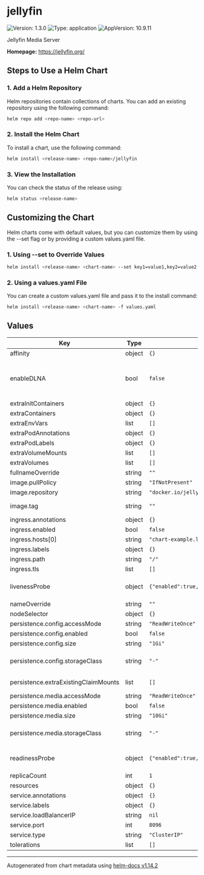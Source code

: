 # jellyfin

![Version: 1.3.0](https://img.shields.io/badge/Version-1.3.0-informational?style=flat-square) ![Type: application](https://img.shields.io/badge/Type-application-informational?style=flat-square) ![AppVersion: 10.9.11](https://img.shields.io/badge/AppVersion-10.9.11-informational?style=flat-square)

Jellyfin Media Server

**Homepage:** <https://jellyfin.org/>

## Steps to Use a Helm Chart

### 1. Add a Helm Repository

Helm repositories contain collections of charts. You can add an existing repository using the following command:

```bash
helm repo add <repo-name> <repo-url>
```

### 2. Install the Helm Chart

To install a chart, use the following command:

```bash
helm install <release-name> <repo-name>/jellyfin
```

### 3. View the Installation

You can check the status of the release using:

```bash
helm status <release-name>
```

## Customizing the Chart

Helm charts come with default values, but you can customize them by using the --set flag or by providing a custom values.yaml file.

### 1. Using --set to Override Values
```bash
helm install <release-name> <chart-name> --set key1=value1,key2=value2
```

### 2. Using a values.yaml File
You can create a custom values.yaml file and pass it to the install command:

```bash
helm install <release-name> <chart-name> -f values.yaml
```

## Values

| Key | Type | Default | Description |
|-----|------|---------|-------------|
| affinity | object | `{}` |  |
| enableDLNA | bool | `false` | Setting this to true enables DLNA which requires the pod to be attached to the host network in order to be useful - this can break things like ingress to the service https://jellyfin.org/docs/general/networking/dlna.html |
| extraInitContainers | object | `{}` | additional init containers to run inside the pod. |
| extraContainers | object | `{}` | additional sidecar containers to run inside the pod. |
| extraEnvVars | list | `[]` | aditional environment variables passed to the pod |
| extraPodAnnotations | object | `{}` | additional annotations applied to the pod |
| extraPodLabels | object | `{}` | additional pod labels. Not used as a selector label. |
| extraVolumeMounts | list | `[]` | Define mount points for additional volumes. |
| extraVolumes | list | `[]` | Define additional volumes to mount to the pod. |
| fullnameOverride | string | `""` |  |
| image.pullPolicy | string | `"IfNotPresent"` |  |
| image.repository | string | `"docker.io/jellyfin/jellyfin"` | Set cutom repository for jellyfin image |
| image.tag | string | `""` | Set jellyfin version which should be required since chart is updated with new versions automatically |
| ingress.annotations | object | `{}` |  |
| ingress.enabled | bool | `false` |  |
| ingress.hosts[0] | string | `"chart-example.local"` |  |
| ingress.labels | object | `{}` |  |
| ingress.path | string | `"/"` |  |
| ingress.tls | list | `[]` |  |
| livenessProbe | object | `{"enabled":true,"initialDelaySeconds":10}` | Larger libraries may need to increase the readinessProbe and livenessProbe timeouts. Start by increasing the initialDelaySeconds. |
| nameOverride | string | `""` |  |
| nodeSelector | object | `{}` |  |
| persistence.config.accessMode | string | `"ReadWriteOnce"` |  |
| persistence.config.enabled | bool | `false` |  |
| persistence.config.size | string | `"1Gi"` |  |
| persistence.config.storageClass | string | `"-"` | If undefined (the default) or set to null, no storageClassName spec is set, choosing the default provisioner. |
| persistence.extraExistingClaimMounts | list | `[]` | Add aditional PVs/PVCs to our container. Check values.yaml to see an example. |
| persistence.media.accessMode | string | `"ReadWriteOnce"` |  |
| persistence.media.enabled | bool | `false` |  |
| persistence.media.size | string | `"10Gi"` |  |
| persistence.media.storageClass | string | `"-"` | If undefined (the default) or set to null, no storageClassName spec is set, choosing the default provisioner. |
| readinessProbe | object | `{"enabled":true,"initialDelaySeconds":10}` | Larger libraries may need to increase the readinessProbe and livenessProbe timeouts. Start by increasing the initialDelaySeconds. |
| replicaCount | int | `1` | Number of jellyfin replicas to start. Should be left at 1 |
| resources | object | `{}` |  |
| service.annotations | object | `{}` |  |
| service.labels | object | `{}` |  |
| service.loadBalancerIP | string | `nil` |  |
| service.port | int | `8096` |  |
| service.type | string | `"ClusterIP"` |  |
| tolerations | list | `[]` |  |

----------------------------------------------
Autogenerated from chart metadata using [helm-docs v1.14.2](https://github.com/norwoodj/helm-docs/releases/v1.14.2)
